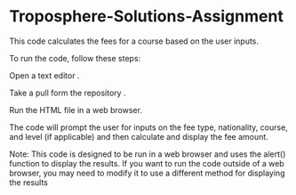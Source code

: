 # Troposphere-Solutions-Assignment
This code calculates the fees for a course based on the user inputs.

To run the code, follow these steps:

Open a text editor .

Take a pull form the repository .


Run the HTML file in a web browser.

The code will prompt the user for inputs on the fee type, nationality, course, and level (if applicable) and then calculate and display the fee amount.

Note: This code is designed to be run in a web browser and uses the alert() function to display the results. If you want to run the code outside of a web browser, you may need to modify it to use a different method for displaying the results